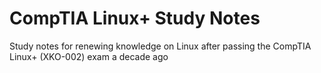 # CompTIA Linux+ Study Notes
Study notes for renewing knowledge on Linux after passing the CompTIA Linux+ (XKO-002) exam a decade ago

